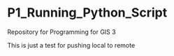 # P1_Running_Python_Script
Repository for Programming for GIS 3
 
This is just a test for pushing local to remote